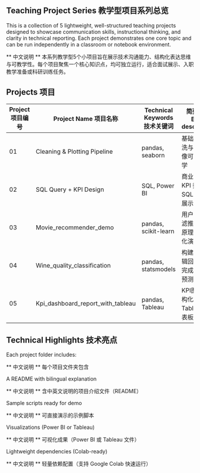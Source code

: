 ## Teaching Project Series 教学型项目系列总览

This is a collection of 5 lightweight, well-structured teaching projects designed to showcase communication skills, instructional thinking, and clarity in technical reporting. Each project demonstrates one core topic and can be run independently in a classroom or notebook environment.

** 中文说明 ** 本系列教学型5个小项目旨在展示技术沟通能力、结构化表达思维与可教学性。每个项目聚焦一个核心知识点，均可独立运行，适合面试展示、入职教学准备或科研训练任务。

## Projects 项目

| Project 项目编号 | Project Name 项目名称 | Technical Keywords 技术关键词 | 简要说明 Brief description |
|------------------|-------------------------------|-------------------------------|----------------------------------|
| 01             | Cleaning & Plotting Pipeline      | pandas, seaborn             | 基础数据清洗与静态图像可视化教学      |
| 02             | SQL Query + KPI Design            | SQL, Power BI               | 商业场景中 KPI 指标的 SQL 查询与展示 |
| 03             | Movie_recommender_demo            | pandas, scikit-learn        | 用户协同过滤推荐系统原理与可视化演示   |
| 04             | Wine_quality_classification       | pandas, statsmodels         | 构建一个逻辑回归模型完成二分类预测任务 |
| 05             | Kpi_dashboard_report_with_tableau | pandas, Tableau             | KPI图表结构化表达、Tableau仪表板设计 |

## Technical Highlights 技术亮点

Each project folder includes:

** 中文说明 ** 每个项目文件夹包含 

A README with bilingual explanation

** 中文说明 ** 含中英文说明的项目介绍文件（README）

Sample scripts ready for demo  

** 中文说明 ** 可直接演示的示例脚本

Visualizations (Power BI or Tableau) 

** 中文说明 ** 可视化成果（Power BI 或 Tableau 文件）

Lightweight dependencies (Colab-ready)

** 中文说明 ** 轻量依赖配置（支持 Google Colab 快速运行）
